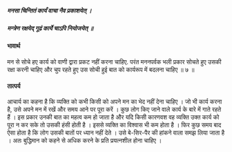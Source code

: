 ##### मनसा चिन्तितं कार्यं वाचा नैव प्रकाशयेत् ।
##### मन्त्रेण रक्षयेद् गूढं कार्ये चाऽपि नियोजयेत् ॥

#### भावार्थ

मन से सोचे हए कार्य को वाणी द्वारा प्रकट नहीं करना चाहिए. परंत मननपर्वक भली प्रकार सोचते हुए उसकी रक्षा करनी चाहिए और चुप रहते हुए उस सोची हुई बात को कार्यरूप में बदलना चाहिए ॥ ७ ॥

#### तात्पर्य

आचार्य का कहना है कि व्यक्ति को कभी किसी को अपने मन का भेद नहीं देना चाहिए । जो भी कार्य करना है, उसे अपने मन में रखें और समय आने पर पूरा करें । कुछ लोग किए जाने वाले कार्य के बारे में गाते रहते हैं । इस प्रकार उनकी बात का महत्व कम हो जाता है और यदि किसी कारणवश वह व्यक्ति उक्त कार्य को पूरा न कर सके तो उसकी हंसी होती है । इससे व्यक्ति का विश्वास भी कम होता है । फिर कुछ समय बाद ऐसा होता है कि लोग उसकी बातों पर ध्यान नहीं देते । उसे बे-सिर-पैर की हांकने वाला समझ लिया जाता है । अतः बुद्धिमान को कहने से अधिक करने के प्रति प्रयत्नशील होना चाहिए ।